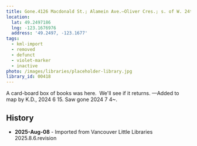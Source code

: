 ```yaml
---
title: Gone.4126 Macdonald St.; Alamein Ave.—Oliver Cres.; s. of W. 24th Ave.
location:
  lat: 49.2497186
  lng: -123.1676976
  address: '49.2497, -123.1677'
tags:
  - kml-import
  - removed
  - defunct
  - violet-marker
  - inactive
photo: /images/libraries/placeholder-library.jpg
library_id: 00418
---
```

A card-board box of books was here.  
We'll see if it returns.
—Added to map by K.D., 2024 6 15.
Saw gone 2024 7 4~.

## History
- **2025-Aug-08** - Imported from Vancouver Little Libraries 2025.8.6.revision

